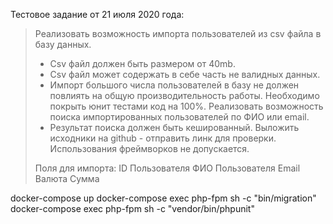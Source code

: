 Тестовое задание от 21 июля 2020 года:

> Реализовать возможность импорта пользователей из csv файла в базу данных.
> - Csv файл должен быть размером от 40mb.
> - Csv файл может содержать в себе часть не валидных данных.
> - Импорт большого числа пользователей в базу не должен повлиять на общую производительность работы.
> Необходимо покрыть юнит тестами код на 100%.
> Реализовать возможность поиска импортированных пользователей по ФИО или email.
> - Результат поиска должен быть кешированный.
> Выложить исходники на github - отправить линк для проверки.
> Использования фреймворков не допускается.
> 
> Поля для импорта:
> ID Пользователя
> ФИО Пользователя
> Email
> Валюта
> Сумма

docker-compose up
docker-compose exec php-fpm sh -c "bin/migration"
docker-compose exec php-fpm sh -c "vendor/bin/phpunit"
